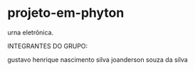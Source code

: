 # projeto-em-phyton
urna eletrônica.

INTEGRANTES DO GRUPO:

gustavo henrique nascimento silva
joanderson souza da silva

